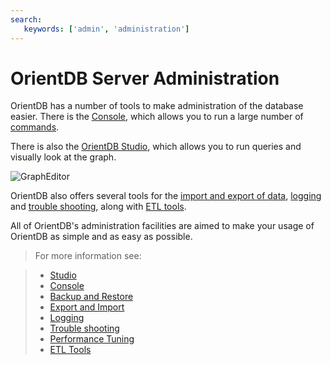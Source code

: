 ```yaml
---
search:
   keywords: ['admin', 'administration']
---
```


<!-- proofread 2015-01-06 SAM -->

# OrientDB Server Administration

OrientDB has a number of tools to make administration of the database easier. There is the [Console](../console/README.md), which allows you to run a large number of [commands](../console/Console-Commands.md).

There is also the [OrientDB Studio](../studio/README.md), which allows you to run queries and visually look at the graph. 

![GraphEditor](../images/GraphEditor.png)

OrientDB also offers several tools for the [import and export of data](Export-and-Import.md), [logging](Logging.md) and [trouble shooting](../misc/Troubleshooting.md), along with [ETL tools](../etl/ETL-Introduction.md). 

All of OrientDB's administration facilities are aimed to make your usage of OrientDB as simple and as easy as possible. 

>For more information see:

>- [Studio](../studio/README.md)
>- [Console](../console/README.md)
>- [Backup and Restore](Backup-and-Restore.md)
>- [Export and Import](Export-and-Import.md)
>- [Logging](Logging.md)
>- [Trouble shooting](../misc/Troubleshooting.md)
>- [Performance Tuning](../tuning/Performance-Tuning.md)
>- [ETL Tools](../etl/ETL-Introduction.md)
